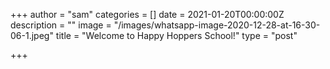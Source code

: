 +++
author = "sam"
categories = []
date = 2021-01-20T00:00:00Z
description = ""
image = "/images/whatsapp-image-2020-12-28-at-16-30-06-1.jpeg"
title = "Welcome to Happy Hoppers School!"
type = "post"

+++

